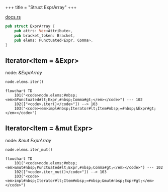 +++
title = "Struct ExprArray"
+++

[docs.rs](https://docs.rs/syn/latest/syn/struct.ExprArray.html)

```rust
pub struct ExprArray {
    pub attrs: Vec<Attribute>,
    pub bracket_token: Bracket,
    pub elems: Punctuated<Expr, Comma>,
}
```

## Iterator<Item = &Expr>

node: *&ExprArray*

```rust
node.elems.iter()
```

```mermaid
flowchart TD
    101("<code>node.elems:#nbsp;<em>&Punctuated#lt;Expr,#nbsp;Comma#gt;</em></code>") --- 102
    102(["<code>.iter()</code>"]) --> 103
    103("<code><em>impl#nbsp;Iterator#lt;Item#nbsp;=#nbsp;&Expr#gt;</em></code>")
```

## Iterator<Item = &mut Expr>

node: *&mut ExprArray*

```rust
node.elems.iter_mut()
```

```mermaid
flowchart TD
    101("<code>node.elems:#nbsp;<em>&mut#nbsp;Punctuated#lt;Expr,#nbsp;Comma#gt;</em></code>") --- 102
    102(["<code>.iter_mut()</code>"]) --> 103
    103("<code><em>impl#nbsp;Iterator#lt;Item#nbsp;=#nbsp;&mut#nbsp;Expr#gt;</em></code>")
```
